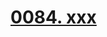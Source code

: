 # [0084. xxx](https://github.com/Tdahuyou/TNotes.react/tree/main/notes/0084.%20xxx)

<!-- region:toc -->

<!-- endregion:toc -->
